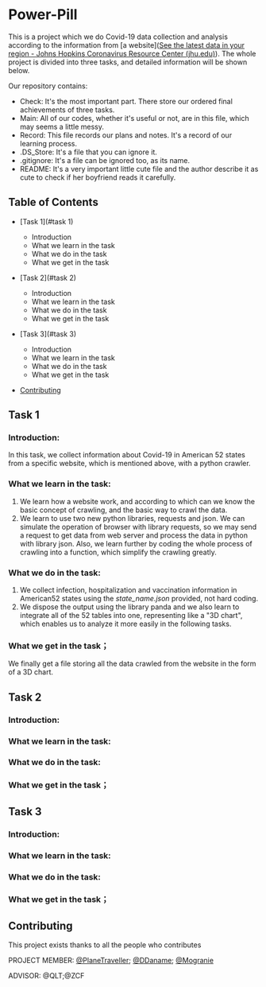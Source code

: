 # Power-Pill

This is a project which we do Covid-19 data collection and analysis according to the information from [a website]([See the latest data in your region - Johns Hopkins Coronavirus Resource Center (jhu.edu)](https://coronavirus.jhu.edu/region)). The whole project is divided into three tasks, and detailed information will be shown below.

Our repository contains:

* Check: It's the most important part. There store our ordered final achievements of three tasks.
* Main: All of our codes, whether it's useful or not, are in this file, which may seems a little messy.
* Record: This file records our plans and notes. It's a record of our learning process.
* .DS_Store: It's a file that you can ignore it.
* .gitignore: It's a file can be ignored too, as its name.
* README: It's a very important little cute file and the author describe it as cute to check if her boyfriend reads it carefully.


## Table of Contents

- [Task 1](#task 1)
  * Introduction
  * What we learn in the task
  * What we do in the task
  * What we get in the task

- [Task 2](#task 2)
  * Introduction
  * What we learn in the task
  * What we do in the task
  * What we get in the task

- [Task 3](#task 3)
  * Introduction
  * What we learn in the task
  * What we do in the task
  * What we get in the task

- [Contributing](#contributing)


## **Task 1**

### Introduction:

In this task, we collect information about Covid-19 in American 52 states from a specific website, which is mentioned above, with a python crawler. 

### What we learn in the task:

1. We learn how a website work, and according to which can we know the basic concept of crawling, and the basic way to crawl the data.
2. We learn to use two new python libraries, requests and json. We can simulate the operation of browser with library requests, so we may send a request to get data from web server and process the data in python with library json. Also, we learn further by coding the whole process of crawling into a function, which simplify the crawling greatly.

### What we do in the task:

1. We collect infection, hospitalization and vaccination information in American52 states using the *state_name.json* provided, not hard coding.
2. We dispose the output using the library panda and we also learn to integrate all of the 52 tables into one, representing like a "3D chart", which enables us to analyze it more easily in the following tasks.

### What we get in the task；

We finally get a file storing all the data crawled from the website in the form of a 3D chart.


## **Task 2**

### Introduction:

### What we learn in the task:

### What we do in the task:

### What we get in the task；


## **Task 3**

### Introduction:

### What we learn in the task:

### What we do in the task:

### What we get in the task；


## Contributing

This project exists thanks to all the people who contributes

PROJECT MEMBER: [@PlaneTraveller](https://github.com/PlaneTraveller); [@DDaname](https://github.com/DDaname); [@Mogranie](https://github.com/Mogranie)

ADVISOR: @QLT;@ZCF
